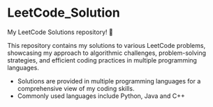 # LeetCode_Solution

My LeetCode Solutions repository! 🚀

This repository contains my solutions to various LeetCode problems, showcasing my approach to algorithmic challenges, problem-solving strategies, and efficient coding practices in multiple programming languages.

- Solutions are provided in multiple programming languages for a comprehensive view of my coding skills.
- Commonly used languages include Python, Java and C++


